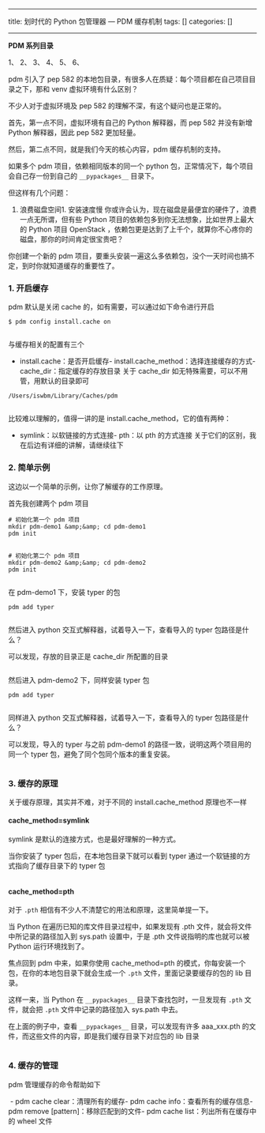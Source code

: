 
--- 
title:  划时代的 Python 包管理器 — PDM 缓存机制 
tags: []
categories: [] 

---
**PDM 系列目录**

1、 2、 3、 4、 5、 6、

pdm 引入了 pep 582 的本地包目录，有很多人在质疑：每个项目都在自己项目目录之下，那和 venv 虚拟环境有什么区别？

不少人对于虚拟环境及 pep 582 的理解不深，有这个疑问也是正常的。

首先，第一点不同，虚拟环境有自己的 Python 解释器，而 pep 582 并没有新增 Python 解释器，因此 pep 582 更加轻量。

然后，第二点不同，就是我们今天的核心内容，pdm 缓存机制的支持。

如果多个 pdm 项目，依赖相同版本的同一个 python 包，正常情况下，每个项目会自己存一份到自己的 `__pypackages__` 目录下。

但这样有几个问题：
1. 浪费磁盘空间1. 安装速度慢
你或许会认为，现在磁盘是最便宜的硬件了，浪费一点无所谓，但有些 Python 项目的依赖包多到你无法想象，比如世界上最大的 Python 项目 OpenStack ，依赖包更是达到了上千个，就算你不心疼你的磁盘，那你的时间肯定很宝贵吧？

你创建一个新的 pdm 项目，要重头安装一遍这么多依赖包，没个一天时间也搞不定，到时你就知道缓存的重要性了。

### 1. 开启缓存

pdm 默认是关闭 cache 的，如有需要，可以通过如下命令进行开启

```
$ pdm config install.cache on


```

与缓存相关的配置有三个
- install.cache：是否开启缓存- install.cache_method：选择连接缓存的方式- cache_dir：指定缓存的存放目录
关于 cache_dir 如无特殊需要，可以不用管，用默认的目录即可

```
/Users/iswbm/Library/Caches/pdm


```

比较难以理解的，值得一讲的是 install.cache_method，它的值有两种：
- symlink：以软链接的方式连接- pth：以 pth 的方式连接
关于它们的区别，我在后边有详细的讲解，请继续往下

### 2. 简单示例

这边以一个简单的示例，让你了解缓存的工作原理。

首先我创建两个 pdm 项目

```
# 初始化第一个 pdm 项目
mkdir pdm-demo1 &amp;&amp; cd pdm-demo1
pdm init


# 初始化第二个 pdm 项目
mkdir pdm-demo2 &amp;&amp; cd pdm-demo2
pdm init


```

在 pdm-demo1 下，安装 typer 的包

```
pdm add typer


```

然后进入 python 交互式解释器，试着导入一下，查看导入的 typer 包路径是什么？

可以发现，存放的目录正是 cache_dir 所配置的目录

<img src="https://img-blog.csdnimg.cn/img_convert/bd17310d65c608f60ea9d2f6de4eade0.png" alt="">

然后进入 pdm-demo2 下，同样安装 typer 包

```
pdm add typer


```

同样进入 python 交互式解释器，试着导入一下，查看导入的 typer 包路径是什么？

可以发现，导入的 typer 与之前 pdm-demo1 的路径一致，说明这两个项目用的同一个 typer 包，避免了同个包同个版本的重复安装。

<img src="https://img-blog.csdnimg.cn/img_convert/d69a372e9173945a05cefc8f0703f73c.png" alt="">

### 3. 缓存的原理

关于缓存原理，其实并不难，对于不同的 install.cache_method 原理也不一样

#### cache_method=symlink

symlink 是默认的连接方式，也是最好理解的一种方式。

当你安装了 typer 包后，在本地包目录下就可以看到 typer 通过一个软链接的方式指向了缓存目录下的 typer 包

<img src="https://img-blog.csdnimg.cn/img_convert/030b89e29670c28888a48753e693d007.png" alt="">

#### cache_method=pth

对于 `.pth` 相信有不少人不清楚它的用法和原理，这里简单提一下。

当 Python 在遍历已知的库文件目录过程中，如果发现有 .pth 文件，就会将文件中所记录的路径加入到 sys.path 设置中，于是 .pth 文件说指明的库也就可以被 Python 运行环境找到了。

焦点回到 pdm 中来，如果你使用 cache_method=pth 的模式，你每安装一个包，在你的本地包目录下就会生成一个 `.pth` 文件，里面记录要缓存的包的 lib 目录。

这样一来，当 Python 在 `__pypackages__` 目录下查找包时，一旦发现有 `.pth` 文件，就会把 `.pth` 文件中记录的路径加入 sys.path 中去。

在上面的例子中，查看 `__pypackages__` 目录，可以发现有许多 aaa_xxx.pth 的文件，而这些文件的内容，即是我们缓存目录下对应包的 lib 目录

<img src="https://img-blog.csdnimg.cn/img_convert/48ccb48f7e65c59a256ea76e8c47baee.png" alt="">

### 4. 缓存的管理

pdm 管理缓存的命令帮助如下

<img src="https://img-blog.csdnimg.cn/img_convert/432a01bb9c722b01995d2f002f5f66f8.png" alt="">
- pdm cache clear：清理所有的缓存- pdm cache info：查看所有的缓存信息- pdm remove [pattern]：移除匹配到的文件- pdm cache list：列出所有在缓存中的 wheel 文件